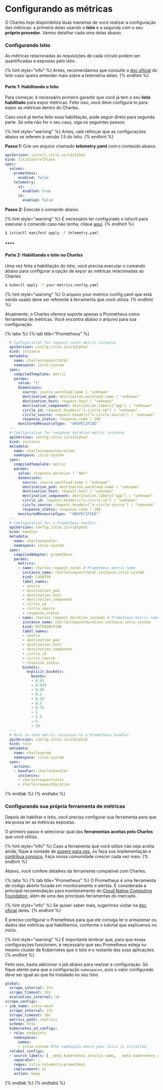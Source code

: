 # Configurando as métricas

O Charles hoje disponibiliza duas maneiras de você realizar a configuração das métricas: a primeira delas usando o **Istio** e a segunda com o seu **próprio provedor**. Vamos detalhar cada uma delas abaixo. 

### Configurando Istio

As métricas relacionadas às requisições de cada círculo podem ser quantificadas e expostas pelo Istio. 

{% hint style="info" %}
Antes, recomendamos que consulte a [doc oficial](https://istio.io/docs/tasks/observability/metrics/) do Istio caso queira entender mais sobre a telemetria deles.
{% endhint %}

#### **Parte** 1: Habilitando o Istio

Para começar, é necessário primeiro garantir que você já tem o seu **Istio habilitado** para expor métricas. Feito isso, você deve configurá-lo para expor as métricas dentro do Charles.

Caso você já tenha feito essa habilitação, pode seguir direto para segunda parte. Se este não for o seu caso, siga os seguintes passos:

{% hint style="warning" %}
Antes, vale reforçar que as configurações abaixo se referem à versão 1.5 do Istio.
{% endhint %}

**Passo 1:** Crie um arquivo chamado **telemetry.yaml** com o conteúdo abaixo.

```yaml
apiVersion: install.istio.io/v1alpha2
kind: IstioControlPlane
spec:
  values:
    prometheus:
      enabled: false
    telemetry:
      v1:
        enabled: true
      v2:
        enabled: false
```

**Passo 2:** Execute o comando abaixo. 

{% hint style="warning" %}
É necessário ter configurado o istioctl para executar o comando caso não tenha, clique [aqui](https://istio.io/docs/setup/getting-started/#download).
{% endhint %}

```bash
$ istioctl manifest apply -f telemetry.yaml
```

#### \*\*\*\*

#### **Parte 2: Habilitando o Istio no Charles** 

Uma vez feita a habilitação do Istio, você precisa executar o comando abaixo para configurar a opção de expor as métricas relacionadas ao Charles: 

```bash
$ kubectl apply -f your-metrics-config.yaml
```

{% hint style="warning" %}
O arquivo your-metrics-config.yaml que está sendo usado deve ser referente à ferramenta que você utiliza.
{% endhint %}

Atualmente, o Charles oferece suporte apenas o Prometheus como ferramenta de métricas. Você encontra abaixo o arquivo para sua configuração.

{% tabs %}
{% tab title="Prometheus" %}
```yaml
  # Configuration for request count metric instance
  apiVersion: config.istio.io/v1alpha2
  kind: instance
  metadata:
    name: charlesrequesttotal
    namespace: istio-system
  spec:
    compiledTemplate: metric
    params:
      value: "1"
      dimensions:
        source: source.workload.name | "unknown"
        destination_pod: destination.workload.name | "unknown"
        destination_host: request.host | "unknown"
        destination_component: destination.labels["app"] | "unknown"
        circle_id: request.headers["x-circle-id"] | "unknown"
        circle_source: request.headers["x-circle-source"] | "unknown"
        response_status: response.code | 200
      monitoredResourceType: '"UNSPECIFIED"'
  ---
  # Configuration for response duration metric instance
  apiVersion: config.istio.io/v1alpha2
  kind: instance
  metadata: 
    name: charlesrequestduration
    namespace: istio-system
  spec: 
    compiledTemplate: metric
    params: 
      value: response.duration | "0ms"
      dimensions:
        source: source.workload.name | "unknown"
        destination_pod: destination.workload.name | "unknown"
        destination_host: request.host | "unknown"
        destination_component: destination.labels["app"] | "unknown"
        circle_id: request.headers["x-circle-id"] | "unknown"
        circle_source: request.headers["x-circle-source"] | "unknown"
        response_status: response.code | 200
      monitoredResourceType: '"UNSPECIFIED"'
  ---     
  # Configuration for a Prometheus handler
  apiVersion: config.istio.io/v1alpha2
  kind: handler
  metadata:
    name: charleshandler
    namespace: istio-system
  spec:
    compiledAdapter: prometheus
    params:  
      metrics:
      - name: charles_request_total # Prometheus metric name
        instance_name: charlesrequesttotal.instance.istio-system
        kind: COUNTER
        label_names:
        - source
        - destination_pod
        - destination_host
        - destination_component
        - circle_id
        - circle_source
        - response_status
      - name: charles_request_duration_seconds # Prometheus metric name
        instance_name: charlesrequestduration.instance.istio-system
        kind: DISTRIBUTION
        label_names:
        - source
        - destination_pod
        - destination_host
        - destination_component
        - circle_id
        - circle_source
        - response_status
        buckets:
          explicit_buckets:
            bounds:
            - 0.01
            - 0.025
            - 0.05
            - 0.1
            - 0.25
            - 0.5
            - 0.75
            - 1
            - 2.5
            - 5
            - 10
  ---
  # Rule to send metric instances to a Prometheus handler
  apiVersion: config.istio.io/v1alpha2
  kind: rule
  metadata:
    name: charlesprom
    namespace: istio-system
  spec:
    actions:
    - handler: charleshandler
      instances:
      - charlesrequesttotal
      - charlesrequestduration
```
{% endtab %}
{% endtabs %}

### 

### Configurando sua própria ferramenta de métricas

Depois de habilitar o Istio, você precisa configurar sua ferramenta para que ela possa ler as métricas expostas.

O primeiro passo é selecionar qual das **ferramentas aceitas pelo Charles** que você utiliza.

{% hint style="info" %}
Caso a ferramenta que você utilize não seja aceita ainda, fique à vontade de [sugerir para nós](https://github.com/ZupIT/charlescd/issues), ou faça sua implementação e [contribua conosco](https://github.com/ZupIT/charlescd/blob/master/CONTRIBUTING.md). Faça nossa comunidade crescer cada vez mais. 
{% endhint %}

Abaixo, você confere detalhes da ferramenta compatível com Charles. 

{% tabs %}
{% tab title="Prometheus" %}
O Prometheus é uma ferramenta de código aberto focada em monitoramento e alertas. É considerada a principal recomendação para monitoramento do [Cloud Native Computing Foundation](https://cncf.io/), além de uma das principais ferramentas do mercado.

{% hint style="info" %}
Se quiser saber mais, sugerimos visitar na [doc oficial](https://prometheus.io/) deles.
{% endhint %}

É preciso configurar o Prometheus para que ele consiga ler e armazenar os dados das métricas que habilitamos, conforme o tutorial que explicamos no início. 

{% hint style="warning" %}
É importante lembrar que, para que essas configurações funcionem, é necessário que seu Prometheus esteja no mesmo cluster de Kubernetes que o Istio e o restante das suas aplicações.
{% endhint %}

Feito isso, basta adicionar o job abaixo para realizar a configuração. Só fique atento para que a configuração `namespaces`, pois o valor configurado deve ser igual ao que foi instalado no seu Istio. 

```yaml
global:
  scrape_interval: 15s
  scrape_timeout: 10s
  evaluation_interval: 1m
scrape_configs:
- job_name: istio-mesh
  scrape_interval: 15s
  scrape_timeout: 10s
  metrics_path: /metrics
  scheme: http
  kubernetes_sd_configs:
  - role: endpoints
    namespaces:
      names:
      - istio-system #The namespace where your Istio is installed
  relabel_configs:
  - source_labels: [__meta_kubernetes_service_name, __meta_kubernetes_endpoint_port_name]
    separator: ;
    regex: istio-telemetry;prometheus
    replacement: $1
    action: keep
```
{% endtab %}
{% endtabs %}

## 



